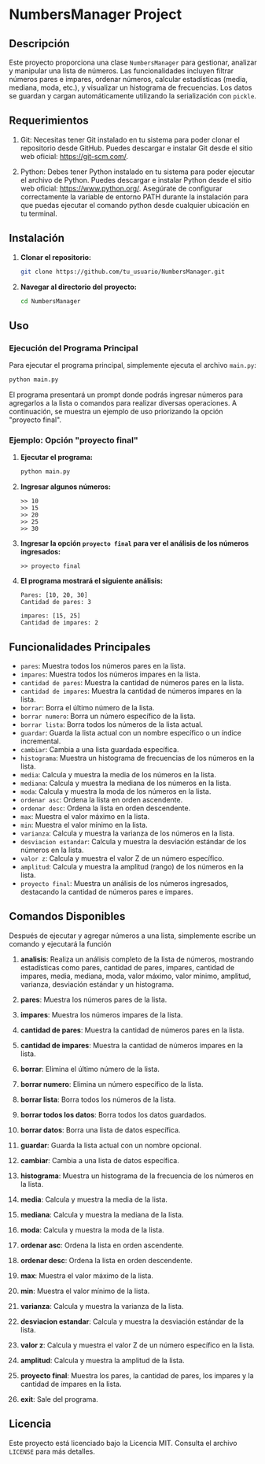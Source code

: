 # NumbersManager Project

## Descripción

Este proyecto proporciona una clase `NumbersManager` para gestionar, analizar y manipular una lista de números. Las funcionalidades incluyen filtrar números pares e impares, ordenar números, calcular estadísticas (media, mediana, moda, etc.), y visualizar un histograma de frecuencias. Los datos se guardan y cargan automáticamente utilizando la serialización con `pickle`.

## Requerimientos

1. Git: Necesitas tener Git instalado en tu sistema para poder clonar el repositorio desde GitHub. Puedes descargar e instalar Git desde el sitio web oficial: https://git-scm.com/.

2. Python: Debes tener Python instalado en tu sistema para poder ejecutar el archivo de Python. Puedes descargar e instalar Python desde el sitio web oficial: https://www.python.org/. Asegúrate de configurar correctamente la variable de entorno PATH durante la instalación para que puedas ejecutar el comando python desde cualquier ubicación en tu terminal.

## Instalación

1. **Clonar el repositorio:**
   ```sh
   git clone https://github.com/tu_usuario/NumbersManager.git
   ```

2. **Navegar al directorio del proyecto:**
   ```sh
   cd NumbersManager
   ```

## Uso

### Ejecución del Programa Principal

Para ejecutar el programa principal, simplemente ejecuta el archivo `main.py`:

```sh
python main.py
```

El programa presentará un prompt donde podrás ingresar números para agregarlos a la lista o comandos para realizar diversas operaciones. A continuación, se muestra un ejemplo de uso priorizando la opción "proyecto final".

### Ejemplo: Opción "proyecto final"

1. **Ejecutar el programa:**
   ```sh
   python main.py
   ```

2. **Ingresar algunos números:**
   ```plaintext
   >> 10
   >> 15
   >> 20
   >> 25
   >> 30
   ```

3. **Ingresar la opción `proyecto final` para ver el análisis de los números ingresados:**
   ```plaintext
   >> proyecto final
   ```

4. **El programa mostrará el siguiente análisis:**
   ```plaintext
   Pares: [10, 20, 30]
   Cantidad de pares: 3

   impares: [15, 25]
   Cantidad de impares: 2
   ```

## Funcionalidades Principales

- `pares`: Muestra todos los números pares en la lista.
- `impares`: Muestra todos los números impares en la lista.
- `cantidad de pares`: Muestra la cantidad de números pares en la lista.
- `cantidad de impares`: Muestra la cantidad de números impares en la lista.
- `borrar`: Borra el último número de la lista.
- `borrar numero`: Borra un número específico de la lista.
- `borrar lista`: Borra todos los números de la lista actual.
- `guardar`: Guarda la lista actual con un nombre específico o un índice incremental.
- `cambiar`: Cambia a una lista guardada específica.
- `histograma`: Muestra un histograma de frecuencias de los números en la lista.
- `media`: Calcula y muestra la media de los números en la lista.
- `mediana`: Calcula y muestra la mediana de los números en la lista.
- `moda`: Calcula y muestra la moda de los números en la lista.
- `ordenar asc`: Ordena la lista en orden ascendente.
- `ordenar desc`: Ordena la lista en orden descendente.
- `max`: Muestra el valor máximo en la lista.
- `min`: Muestra el valor mínimo en la lista.
- `varianza`: Calcula y muestra la varianza de los números en la lista.
- `desviacion estandar`: Calcula y muestra la desviación estándar de los números en la lista.
- `valor z`: Calcula y muestra el valor Z de un número específico.
- `amplitud`: Calcula y muestra la amplitud (rango) de los números en la lista.
- `proyecto final`: Muestra un análisis de los números ingresados, destacando la cantidad de números pares e impares.


## Comandos Disponibles

Después de ejecutar y agregar números a una lista, simplemente escribe un comando y ejecutará la función

1. **analisis**: Realiza un análisis completo de la lista de números, mostrando estadísticas como pares, cantidad de pares, impares, cantidad de impares, media, mediana, moda, valor máximo, valor mínimo, amplitud, varianza, desviación estándar y un histograma.

2. **pares**: Muestra los números pares de la lista.

3. **impares**: Muestra los números impares de la lista.

4. **cantidad de pares**: Muestra la cantidad de números pares en la lista.

5. **cantidad de impares**: Muestra la cantidad de números impares en la lista.

6. **borrar**: Elimina el último número de la lista.

7. **borrar numero**: Elimina un número específico de la lista.

8. **borrar lista**: Borra todos los números de la lista.

9. **borrar todos los datos**: Borra todos los datos guardados.

10. **borrar datos**: Borra una lista de datos específica.

11. **guardar**: Guarda la lista actual con un nombre opcional.

12. **cambiar**: Cambia a una lista de datos específica.

13. **histograma**: Muestra un histograma de la frecuencia de los números en la lista.

14. **media**: Calcula y muestra la media de la lista.

15. **mediana**: Calcula y muestra la mediana de la lista.

16. **moda**: Calcula y muestra la moda de la lista.

17. **ordenar asc**: Ordena la lista en orden ascendente.

18. **ordenar desc**: Ordena la lista en orden descendente.

19. **max**: Muestra el valor máximo de la lista.

20. **min**: Muestra el valor mínimo de la lista.

21. **varianza**: Calcula y muestra la varianza de la lista.

22. **desviacion estandar**: Calcula y muestra la desviación estándar de la lista.

23. **valor z**: Calcula y muestra el valor Z de un número específico en la lista.

24. **amplitud**: Calcula y muestra la amplitud de la lista.

25. **proyecto final**: Muestra los pares, la cantidad de pares, los impares y la cantidad de impares en la lista.

26. **exit**: Sale del programa.
    

## Licencia

Este proyecto está licenciado bajo la Licencia MIT. Consulta el archivo `LICENSE` para más detalles.
